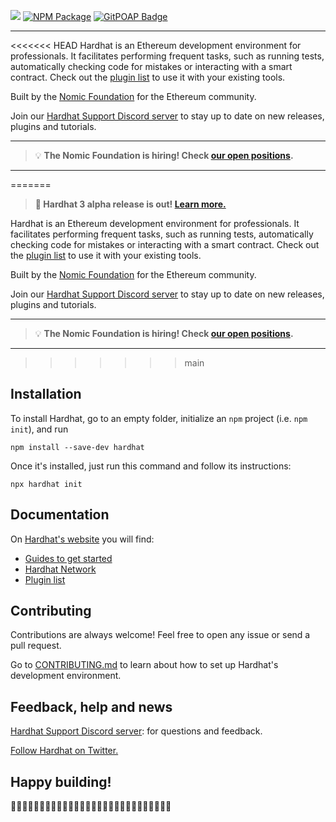 ![](https://user-images.githubusercontent.com/176499/96893278-ebc67580-1460-11eb-9530-d5df3a3d65d0.png) [![NPM Package](https://img.shields.io/npm/v/hardhat.svg?style=flat-square)](https://www.npmjs.org/package/hardhat) [![GitPOAP Badge](https://public-api.gitpoap.io/v1/repo/NomicFoundation/hardhat/badge)](https://www.gitpoap.io/gh/NomicFoundation/hardhat)

---

<<<<<<< HEAD
Hardhat is an Ethereum development environment for professionals. It facilitates performing frequent tasks, such as running tests, automatically checking code for mistakes or interacting with a smart contract. Check out the [plugin list](https://hardhat.org/plugins/) to use it with your existing tools.

Built by the [Nomic Foundation](https://nomic.foundation/) for the Ethereum community.

Join our [Hardhat Support Discord server](https://hardhat.org/discord) to stay up to date on new releases, plugins and tutorials.

---

> 💡 **The Nomic Foundation is hiring! Check [our open positions](https://www.nomic.foundation/jobs?utm_source=myALpQnzlM).**

---

=======
> **🚀 Hardhat 3 alpha release is out! [Learn more.](https://hardhat.org/hardhat3-alpha)**

Hardhat is an Ethereum development environment for professionals. It facilitates performing frequent tasks, such as running tests, automatically checking code for mistakes or interacting with a smart contract. Check out the [plugin list](https://hardhat.org/plugins/) to use it with your existing tools.

Built by the [Nomic Foundation](https://nomic.foundation/) for the Ethereum community.

Join our [Hardhat Support Discord server](https://hardhat.org/discord) to stay up to date on new releases, plugins and tutorials.

---

> 💡 **The Nomic Foundation is hiring! Check [our open positions](https://www.nomic.foundation/jobs?utm_source=myALpQnzlM).**

---

>>>>>>> main
## Installation

To install Hardhat, go to an empty folder, initialize an `npm` project (i.e. `npm init`), and run

```
npm install --save-dev hardhat
```

Once it's installed, just run this command and follow its instructions:

```
npx hardhat init
```

## Documentation

On [Hardhat's website](https://hardhat.org) you will find:

- [Guides to get started](https://hardhat.org/getting-started/)
- [Hardhat Network](https://hardhat.org/hardhat-network/)
- [Plugin list](https://hardhat.org/plugins/)

## Contributing

Contributions are always welcome! Feel free to open any issue or send a pull request.

Go to [CONTRIBUTING.md](https://github.com/NomicFoundation/hardhat/blob/main/CONTRIBUTING.md) to learn about how to set up Hardhat's development environment.

## Feedback, help and news

[Hardhat Support Discord server](https://hardhat.org/discord): for questions and feedback.

[Follow Hardhat on Twitter.](https://twitter.com/HardhatHQ)

## Happy building!

👷‍♀️👷‍♂️👷‍♀️👷‍♂️👷‍♀️👷‍♂️👷‍♀️👷‍♂️👷‍♀️👷‍♂️👷‍♀️👷‍♂️👷‍♀️👷‍♂️
